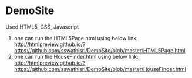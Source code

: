 DemoSite
========
Used HTML5, CSS, Javascript
1) one can run the HTML5Page.html using below link:
http://htmlpreview.github.io/?https://github.com/sswathisri/DemoSite/blob/master/HTML5Page.html
2) one can run the HouseFinder.html using below link:
http://htmlpreview.github.io/?https://github.com/sswathisri/DemoSite/blob/master/HouseFinder.html
